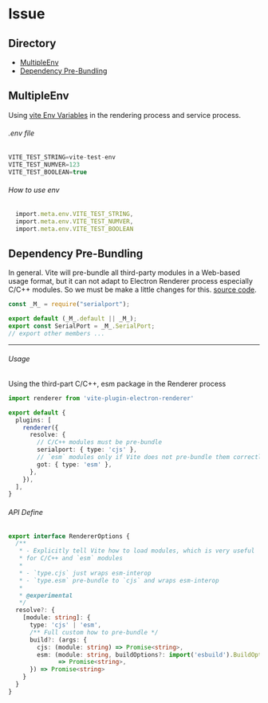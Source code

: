 # Issue

## Directory

- [MultipleEnv](./Issue.html#multipleenv)
- [Dependency Pre-Bundling](./Issue.html#dependency-pre-bundling)

## MultipleEnv

Using [vite Env Variables](https://vitejs.dev/guide/env-and-mode.html#env-variables) in the rendering process and service process.

###### .env file

```ts
VITE_TEST_STRING=vite-test-env
VITE_TEST_NUMVER=123
VITE_TEST_BOOLEAN=true
```

###### How to use env

```ts
  import.meta.env.VITE_TEST_STRING,
  import.meta.env.VITE_TEST_NUMVER,
  import.meta.env.VITE_TEST_BOOLEAN

```

## Dependency Pre-Bundling

In general. Vite will pre-bundle all third-party modules in a Web-based usage format, but it can not adapt to Electron Renderer process especially C/C++ modules. So we must be make a little changes for this. [source code](https://github.com/electron-vite/vite-plugin-electron-renderer/blob/v0.13.0/src/optimizer.ts#L139-L142).

```ts
const _M_ = require("serialport");

export default (_M_.default || _M_);
export const SerialPort = _M_.SerialPort;
// export other members ...
```

---

###### Usage

Using the third-part C/C++, esm package in the Renderer process

```ts
import renderer from 'vite-plugin-electron-renderer'

export default {
  plugins: [
    renderer({
      resolve: {
        // C/C++ modules must be pre-bundle
        serialport: { type: 'cjs' },
        // `esm` modules only if Vite does not pre-bundle them correctly
        got: { type: 'esm' },
      },
    }),
  ],
}
```

###### API Define

```ts
export interface RendererOptions {
  /**
   * - Explicitly tell Vite how to load modules, which is very useful 
   * for C/C++ and `esm` modules
   * 
   * - `type.cjs` just wraps esm-interop
   * - `type.esm` pre-bundle to `cjs` and wraps esm-interop
   * 
   * @experimental
   */
  resolve?: {
    [module: string]: {
      type: 'cjs' | 'esm',
      /** Full custom how to pre-bundle */
      build?: (args: {
        cjs: (module: string) => Promise<string>,
        esm: (module: string, buildOptions?: import('esbuild').BuildOptions) 
              => Promise<string>,
      }) => Promise<string>
    }
  }
}
```

